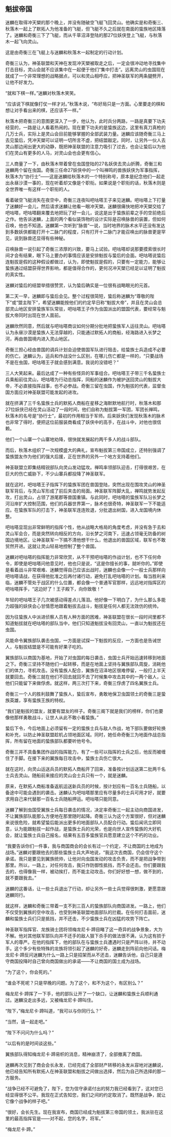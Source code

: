 ## 魁拔帝国

迷麟在取得冲天槊的那个晚上，并没有随破空飞艇飞回灵山。他确实是和奇衡三、秋落木一起上了默拓人为他准备的飞艇，但飞艇不久之后就在南面的蛰族地区降落了。迷麟和奇衡三下了飞艇，而从千草沼泽登陆的那27位妖侠登上飞艇，与秋落木一起飞向灵山。

这是由奇衡三在飞艇上与迷麟和秋落木一起制定的行动计划。

奇衡三认为，神圣联盟和天神在发现冲天槊被取走之后，一定会很冲动地寻找集中打击目标，灵山会就不应该集中在一起便于他们“集中打击”。远离灵山的虫国现在就成了一个非常理想的战略据点，可以和灵山相呼应，把神圣联军的两条腿劈开，让他不好发力。

“就和下棋一样。”迷麟对秋落木笑笑。

“应该说下棋就像打仗一样才对。”秋落木说，“布好局只是一方面。心里要走的棋和想让对手看出来的棋，还应该不一样。”

秋落木把奇衡三的意图更深入了一步，他认为，此时兵分两路，一路是真要下功夫经营的，一路是让人看着热闹的。现在要下功夫的是蛰族这边，这里有真刀真枪的几万士兵，实际上是灵山会目前能够掌握的全部武装力量。迷麟应该随奇衡三马上去见蛰后，凭冲天槊可以证明一切所言不虚，把结盟敲定。同时，让另外一伙人去灵山那边闹出更大的动静，既把神圣联盟的注意力吸引了过去，也会让蛰后以为他们在灵山有更多的人马，对灵山会也会更有信心。

三人商量了一下，由秋落木带着曾在虫国登陆的27名妖侠去灵山折腾，奇衡三和迷麟两个留在虫国。奇衡三任命27妖侠中的一个叫禅鸣的兽族妖侠为军事指挥，秋落木为“协行士”——这是迷麟给秋落木的一个特别称号，原本是纪念他们一起走出永昼沙漠一事的，现在听着却又像是个职衔。如果说是个职衔的话，秋落木则是全世界唯一有这样一个职衔的人。

看着破空飞艇消失在夜空中，奇衡三连夜叫吧咕嗒王子来见迷麟。吧咕嗒上下打量了迷麟好一会儿，然后请求迷麟让他看一眼冲天槊。迷麟很痛快地把冲天槊交给了吧咕嗒，吧咕嗒翻来覆去地把玩了好一会儿，说这是出于蛰族前辈之手的空前绝后之作。他告诉迷麟，上面的两个看似装饰物的设计实际是召唤脉兽的装置，但如何召唤，他也不知道。迷麟第一次听到“脉兽”一说，当时地界的脉术水平还没有发达到多数妖侠都能打开十二脉门的程度，只有打开十二脉门才能召唤出的脉兽更是罕见，说到脉兽还显得有些神秘。

召唤脉兽一说引起了奇衡三浓厚的兴致，要马上试验。吧咕嗒却说那要摸索很长时间才会有结果，眼下马上要办的事情应该是安排魁拔与蛰后的会面。吧咕嗒说蛰后连魁拔是假的这种假设都做过，认为，即使魁拔是假的，只要有一定能力，能够让蛰族通过结盟获得世界影响，都是值得合作的，更何况冲天槊已经足以证明了魁拔的真实性。

迷麟对蛰后的结盟举措很赞赏，认为蛰后确实是一位很有战略眼光的元首。

第二天一早，迷麟即与蛰后会见。整个过程很简短，蛰后称迷麟为“尊敬的陛下”或“盟主陛下”，希望迷麟能按他们的约定早日称“魁拔大帝”，并且在灵山会总部灵山地区安排蛰族军队常驻，吧咕嗒王子作为虫国派出的盟国代表，要经常与魁拔大帝同时出现在世人面前。

迷麟欣然同意，然后就与吧咕嗒商议如何分期分批地把蛰族军人运往灵山。吧咕嗒认为永昼沙漠是蛰族人无法穿越的，只能通过默拓人的商船，经海路进入长梦之河，再由兽国境内进入灵山地区。

奇衡三担心经由兽国的调兵计划会迫使兽国军队进行阻击，给蛰族士兵造成不必要的伤亡。迷麟认为，运兵和作战没什么区别，在哪儿伤亡都是一样的，“只要战场不是在虫国，吧咕嗒王子就会感到满意。我说的没错吧？”

三人大笑起来。最后达成了一种有些怪异的军事组合。吧咕嗒王子带三千名蛰族士兵乘船前往灵山，吧咕嗒为行动总指挥，同船的迷麟作为被护送回灵山的魁拔大帝，不必直接指挥战事，也不必参战。奇衡三留在虫国，作为魁拔的代表，监督虫国方面应对神圣联盟可能发起的进攻。

就在挤满了三千名蛰族士兵的默拓人商船在星移之海默默地航行时，秋落木和那27位妖侠已经在灵山活动了一段时间，他们自称为魁拔第一军团，军团长禅鸣，秋落木的名号是“协行士”，最初的作用相当于军师。后来妖侠们发现秋落木的脉术也非常了得时，便把这位前服装商看成了妖侠中的高手，在战斗中，对他也很信赖。

他们一个山寨一个山寨地劝降，很快就发展起约两千多人的战斗部队。

而后，秋落木组织了一次规模盛大的典礼，宣布魁拔第三帝国成立，还特别强调了蛰族盟友作为他们的强大后援，正在世界的另外一个地方支持着他们。

神圣联盟立即集结精锐部队向灵山发动猛攻。禅鸣率领部队迎击，打得很艰苦，在巨大的伤亡威胁下，不少山寨兵都投降了神圣联军。

就在这时，吧咕嗒王子指挥下的蛰族军团在兽国登陆，突然出现在围攻灵山的神圣联军背后，与灵山军形成了前后夹击的局面。神圣联军阵脚大乱，禅鸣就势发起反攻，打出灵山，占领了游尾郡等兽国重镇。与此同时，吧咕嗒的蛰族军队沿长梦之河沿岸扩大控制范围，他们的兵器世界第一，脉术也很奇特，神圣联军一下不能适应。在蛰族军队的打击下，神圣联军连连败退，分批退出树国，进入龙国境内休整。

吧咕嗒显现出非常鲜明的指挥个性，他从战略大格局的角度考虑，并没有急于去和灵山军会合，而是突然转向相反的方向，沿长梦之河南下，迅速占领毫无防备的树国边境地区。让神圣联军一下搞不清他想干什么，他退出的兽国区域，联军也不敢贸然开进。这就让灵山轻易地控制了整个兽国。

迷麟对吧咕嗒的指挥能力非常欣赏，从不干预吧咕嗒的作战计划，也不下任何命令，即使是吧咕嗒问他意见时，他也只是说，“这是你擅长的事，就听你的。”即使是看着战斗非常艰难、迷麟觉得自己应该出战时，迷麟也会像一个一般士兵那样向吧咕嗒请战，在获得他批准之后再付诸行动，避免打乱吧咕嗒的计划。每当胜利来临，迷麟不管处于战区的什么位置，都会像一个普通军官那样，远远地对指挥区的吧咕嗒挥手，“这边好了！王子殿下，向你致敬！”

年轻的吧咕嗒王子几次被感动得差点儿落泪。他好像一下明白了，为什么那么多能力超强的妖侠会心甘情愿地跟着魁拔去战斗，魁拔是任何人都无法效仿的统帅。

因为往蛰族人中派进侦察人员有人种方面的困难，神圣联盟在很长一段时间里都不知道魁拔就在吧咕嗒的部队当中，他们只知道魁拔没有回灵山，一直以为魁拔还在虫国。

风能命令翼族部队袭击虫国，一方面是试探一下魁拔的反应，一方面也是告诫世人，与魁拔结盟是不可能有好果子吃的。

翼族部队以商国为基地，开始了对虫国的每日袭击，虫国士兵开始迅速转移到地面之下。奇衡三坚持不随他们一起转移，而是在地面上坚持与翼族部队周旋，消耗他们的体力，寻机攻击。没有蛰族人配合，翼族在沼泽地区很难停留，一般打上半天就要回去。奇衡三就在他们不回去就回不去了时候集中攻击其中的一两个敌人，让他们只能留下来做俘虏。就这样，两三次打下来，奇衡三俘虏了四名翼族士兵。

奇衡三一个人的胜利鼓舞了蛰族人，蛰后宣布，勇敢地保卫虫国领土的奇衡三是蛰族英雄，享有蛰族王族的特权。

“我们是魁拔的盟友，就要有盟友的样子。奇衡三阁下就是我们的榜样，你们也要像他那样勇敢战斗，让世人从此不敢小看蛰族。”

蛰后下令，今后地面上必须留有一定的蛰族士兵与敌人作战，地下部队要做好轮换和补充，以防止神圣联盟趁机占领地面区域。同时，她任命奇衡三为地面作战总指挥，所有留在地面的蛰族部队都要听他号令。

奇衡三并不具备集团作战的指挥能力，有了一些可以指挥的士兵之后，他反而被缠住了手脚。在接下来的翼族每日攻击中，蛰族士兵伤亡很大。

就在这时，向灵山运送兵员的默拓人商船开了回来，准备按计划运送第二批两千名士兵去灵山。随船前来接应的灵山会士兵只有一个，就是迷麟。

原来，在默拓人商船准备返航运送新兵员的时候，按计划应有一百名士兵随船，以备途中可能会遇到的袭击。迷麟认为吧咕嗒那里应有尽量多的士兵可用才好，就要求用自己来代替那一百名士兵随船押运。吧咕嗒只能同意。

迷麟了解到虫国受翼族士兵每日袭击的情况，决定率奇衡三一起主动向商国进发，不让翼族部队能那么方便地在那里随时起降。奇衡三认为这个方案很好，但对迷麟来说很危险，就希望蛰后能派出更多的地面部队人员配合行动。蛰后闻讯立即同意，认为能跟魁拔一起作战，是蛰族士兵的光荣，也是向世人宣传蛰族的大好机会，就让蛰族士兵自己报名，结果有五百多蛰族官兵愿意建立这个不朽的功业。

“我要告诉你们一件事，我与商国商会的会长有过一个约定，不让商国的土地成为战场。”迷麟对要跟他去的那些蛰族士兵大声地说，“我这次去商国，仍会信守这个承诺。我只是要见到翼族统帅，让他对向虫国发动的攻击负责，而不是把战争带到那里。所以，一路上，对任何攻击，我只作防御性抵挡，而不会还击。你们要跟我去的，也得像我一样，被动挨打，而不能主动攻击。你们好好想一想，做不到的，就不要跟我去。”

迷麟的这番话，让一些士兵退出了行动，却让另外一些士兵觉得很刺激，更愿意跟迷麟同行。

就这样，迷麟和奇衡三带着一支不到三百人的蛰族部队向商国进发。一路上，他们不仅受到翼族的空中攻击，也受到神圣联盟地面部队的拦截。在任何打击面前，迷麟和蛰族士兵们只是抵挡，并不还击，不少蛰族士兵在凶猛的攻势下阵亡。

神圣联军指挥官、龙族骑士团将领梅龙尼卡·蹄目睹了这一奇异的战争景象，大为不解。他对其他联军部队向并不还手的敌人狠下杀手的做法很不满，认为这有损于军人的尊严。在他的指挥下，他的部队在与蛰族士兵遭遇时只是严阵以待，并不动手。这个多少有些特殊的龙族将领引起了迷麟的好奇，迷麟走到阵前向他问话。梅龙尼卡·蹄反问迷麟为什么一路上只是招架而从不还击，迷麟告诉他，自己只是遵守商国投降时自己曾向商国做出的承诺——不让商国的国土成为战场。

“为了这个，你会死的。”

“谁会不死呢？只是早晚的问题。为了这个，和不为这个，有区别么？”

梅龙尼卡·蹄挥了一下手，他的部队让开了一个缺口，让迷麟和蛰族士兵顺利通过。迷麟没走出多远，又被梅龙尼卡·蹄叫住。

“陛下，”梅龙尼卡·蹄叫道，“我可以与你同行么？”

“当然，请一起走吧。”

“陛下不问问为什么吗？”

“以后有的是时间谈这些。”

翼族部队得知梅龙尼卡·蹄易帜的消息，精神崩溃了，全部撤离了商国。

迷麟再次见到了商会会长永发，已经完成了全部财产转移的永发从容地对迷麟说，他已经告知所有默拓人在神圣联盟和魁拔之间做出选择，然后为自己所选择的那一方服务。

“战争已经不可避免了，陛下，您为信守承诺付出的努力我已经看到了，这对您已经显得很不公平。我现在正式告知您，我们之间的约定取消了。既然是战争，就让它像个战争的样子吧。”

“很好，会长先生。现在我宣布，商国已经成为魁拔第三帝国的领土，我派驻在这里的最高指挥官是——对不起，您的名字，将军。”

“梅龙尼卡·蹄。”

